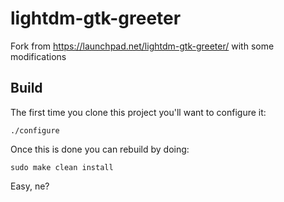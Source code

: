 lightdm-gtk-greeter
===================

Fork from https://launchpad.net/lightdm-gtk-greeter/ with some modifications

Build
-----

The first time you clone this project you'll want to configure it:

    ./configure

Once this is done you can rebuild by doing:

    sudo make clean install

Easy, ne?